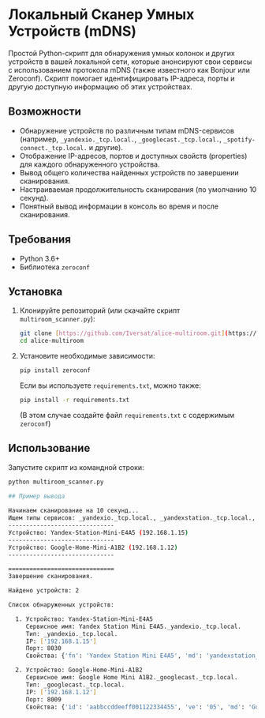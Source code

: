 # Локальный Сканер Умных Устройств (mDNS)

Простой Python-скрипт для обнаружения умных колонок и других устройств в вашей локальной сети, которые анонсируют свои сервисы с использованием протокола mDNS (также известного как Bonjour или Zeroconf). Скрипт помогает идентифицировать IP-адреса, порты и другую доступную информацию об этих устройствах.

## Возможности

* Обнаружение устройств по различным типам mDNS-сервисов (например, `_yandexio._tcp.local.`, `_googlecast._tcp.local.`, `_spotify-connect._tcp.local.` и другие).
* Отображение IP-адресов, портов и доступных свойств (properties) для каждого обнаруженного устройства.
* Вывод общего количества найденных устройств по завершении сканирования.
* Настраиваемая продолжительность сканирования (по умолчанию 10 секунд).
* Понятный вывод информации в консоль во время и после сканирования.

## Требования

* Python 3.6+
* Библиотека `zeroconf`

## Установка

1.  Клонируйте репозиторий (или скачайте скрипт `multiroom_scanner.py`):
    ```bash
    git clone [https://github.com/Iversat/alice-multiroom.git](https://github.com/Iversat/alice-multiroom.git)
    cd alice-multiroom
    ```

2.  Установите необходимые зависимости:
    ```bash
    pip install zeroconf
    ```
    Если вы используете `requirements.txt`, можно также:
    ```bash
    pip install -r requirements.txt
    ```
    (В этом случае создайте файл `requirements.txt` с содержимым `zeroconf`)

## Использование

Запустите скрипт из командной строки:

```bash
python multiroom_scanner.py

## Пример вывода
 
Начинаем сканирование на 10 секунд...
Ищем типы сервисов: _yandexio._tcp.local., _yandexstation._tcp.local., _googlecast._tcp.local., _spotify-connect._tcp.local.
------------------------------
Устройство: Yandex-Station-Mini-E4A5 (192.168.1.15)
------------------------------
Устройство: Google-Home-Mini-A1B2 (192.168.1.12)
------------------------------

==============================
Завершение сканирования.

Найдено устройств: 2

Список обнаруженных устройств:

  1. Устройство: Yandex-Station-Mini-E4A5
     Сервисное имя: Yandex Station Mini E4A5._yandexio._tcp.local.
     Тип: _yandexio._tcp.local.
     IP: ['192.168.1.15']
     Порт: 8030
     Свойства: {'fn': 'Yandex Station Mini E4A5', 'md': 'yandexstation_2', 'rm': '', 've': '1.0.0.2', 'id': '012345abcdef6789', 'ca': '4100', 'st': '1', 'bs': 'AA:BB:CC:DD:EE:FF', 'rs': ''}

  2. Устройство: Google-Home-Mini-A1B2
     Сервисное имя: Google Home Mini A1B2._googlecast._tcp.local.
     Тип: _googlecast._tcp.local.
     IP: ['192.168.1.12']
     Порт: 8009
     Свойства: {'id': 'aabbccddeeff001122334455', 've': '05', 'md': 'Google Home Mini', 'fn': 'Living Room Speaker', 'ca': '4101', 'st': '0', 'ic': '/setup/icon.png', 'rm': '', 'rs': ''}
